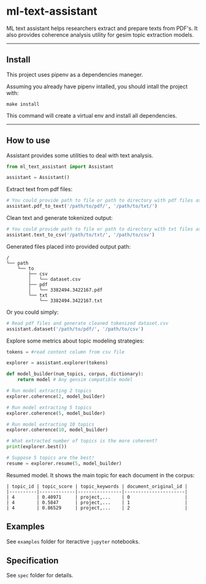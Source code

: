# ml-text-assistant

ML text assistant helps researchers extract and prepare texts from PDF's. It also provides coherence analysis utility for gesim topic extraction models.

---

## Install

This project uses pipenv as a dependencies maneger.

Assuming you already have pipenv intalled, you should intall the project with:

```make install```

This command will create a virtual env and install all dependencies.

---

## How to use

Assistant provides some utilities to deal with text analysis.

```python
from ml_text_assistant import Assistant

assistant = Assistant()
```

Extract text from pdf files:

```python
# You could provide path to file or path to directory with pdf files as input
assistant.pdf_to_text('/path/to/pdf/', '/path/to/txt/')
```

Clean text and generate tokenized output:

```python
# You could provide path to file or path to directory with txt files as input
assistant.text_to_csv('/path/to/txt/', '/path/to/csv')
```

Generated files placed into provided output path:

```
/
└── path
    └── to
        ├── csv
        │   └── dataset.csv
        ├── pdf
        │   └── 3382494.3422167.pdf
        └── txt
            └── 3382494.3422167.txt

```

Or you could simply:

```python
# Read pdf files and generate cleaned tokenized dataset.csv
assistant.dataset('/path/to/pdf/', '/path/to/csv')
```

Explore some metrics about topic modeling strategies:

```python
tokens = #read content column from csv file

explorer = assistant.explorer(tokens)

def model_builder(num_topics, corpus, dictionary):
    return model # Any gensim compatible model

# Run model extracting 2 topics
explorer.coherence(2, model_builder)

# Run model extracting 5 topics
explorer.coherence(5, model_builder)

# Run model extracting 10 topics
explorer.coherence(10, model_builder)

# What extracted number of topics is the more coherent?
print(explorer.best())

# Suppose 5 topics are the best!
resume = explorer.resume(5, model_builder)
```

Resumed model. It shows the main topic for each document in the corpus:

```
| topic_id | topic_score | topic_keywords | document_original_id |
|----------|-------------|----------------|----------------------|
| 4        | 0.40971     | project,...    | 0                    |
| 4        | 0.5847      | project,...    | 1                    |
| 4        | 0.86529     | project,...    | 2                    |
```

## Examples

See `examples` folder for iteractive `jupyter` notebooks.

## Specification

See `spec` folder for details.